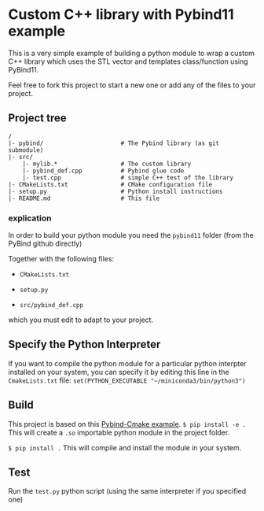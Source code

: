 # Custom C++ library with Pybind11 example

This is a very simple example of building a python module to wrap a custom C++ library which uses the STL vector and templates class/function using PyBind11.

Feel free to fork this project to start a new one or add any of the files to your project.

## Project tree

```{}
/
|- pybind/                      # The Pybind library (as git submodule)
|- src/
    |- mylib.*                  # The custom library
    |- pybind_def.cpp           # Pybind glue code
    |- test.cpp                 # simple C++ test of the library
|- CMakeLists.txt               # CMake configuration file
|- setup.py                     # Python install instructions
|- README.md                    # This file
```


### explication

In order to build your python module you need the `pybind11` folder (from the PyBind github directly)

Together with the following files:

- `CMakeLists.txt`

- `setup.py`

- `src/pybind_def.cpp`

which you must edit to adapt to your project.

## Specify the Python Interpreter

If you want to compile the python module for a particular python interpter installed on your system, you can specify it by editing this line in the `CmakeLists.txt` file:
```set(PYTHON_EXECUTABLE "~/miniconda3/bin/python3")```

## Build

This project is based on this [Pybind-Cmake example](https://github.com/pybind/cmake_example).
```$ pip install -e .```
This will create a `.so` importable python module in the project folder.

```$ pip install .```
This will compile and install the module in your system.

## Test

Run the `test.py` python script (using the same interpreter if you specified one)
